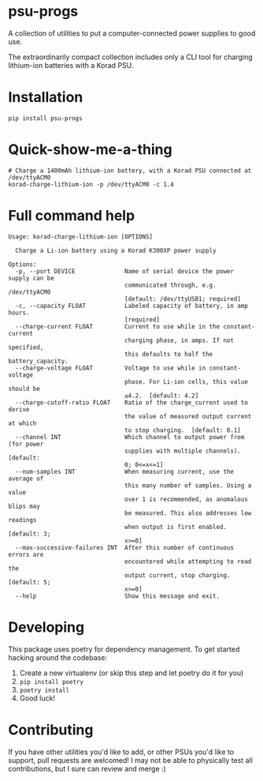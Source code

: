 # psu-progs

A collection of utilities to put a computer-connected power supplies to good use.

The extraordinarily compact collection includes only a CLI tool for charging lithium-ion batteries with a Korad PSU.


# Installation
```shell
pip install psu-progs
```

# Quick-show-me-a-thing
```shell
# Charge a 1400mAh lithium-ion battery, with a Korad PSU connected at /dev/ttyACM0
korad-charge-lithium-ion -p /dev/ttyACM0 -c 1.4
```

# Full command help
```
Usage: korad-charge-lithium-ion [OPTIONS]

  Charge a Li-ion battery using a Korad K300XP power supply

Options:
  -p, --port DEVICE              Name of serial device the power supply can be
                                 communicated through, e.g. /dev/ttyACM0
                                 [default: /dev/ttyUSB1; required]
  -c, --capacity FLOAT           Labeled capacity of battery, in amp hours.
                                 [required]
  --charge-current FLOAT         Current to use while in the constant-current
                                 charging phase, in amps. If not specified,
                                 this defaults to half the battery_capacity.
  --charge-voltage FLOAT         Voltage to use while in constant-voltage
                                 phase. For Li-ion cells, this value should be
                                 ≤4.2.  [default: 4.2]
  --charge-cutoff-ratio FLOAT    Ratio of the charge_current used to derive
                                 the value of measured output current at which
                                 to stop charging.  [default: 0.1]
  --channel INT                  Which channel to output power from (for power
                                 supplies with multiple channels).  [default:
                                 0; 0<=x<=1]
  --num-samples INT              When measuring current, use the average of
                                 this many number of samples. Using a value
                                 over 1 is recommended, as anomalous blips may
                                 be measured. This also addresses low readings
                                 when output is first enabled.  [default: 3;
                                 x>=0]
  --max-successive-failures INT  After this number of continuous errors are
                                 encountered while attempting to read the
                                 output current, stop charging.  [default: 5;
                                 x>=0]
  --help                         Show this message and exit.
```

# Developing
This package uses poetry for dependency management. To get started hacking around the codebase:

1. Create a new virtualenv (or skip this step and let poetry do it for you)
2. `pip install poetry`
3. `poetry install`
4. Good luck!

# Contributing
If you have other utilities you'd like to add, or other PSUs you'd like to support, pull requests are welcomed! I may not be able to physically test all contributions, but I sure can review and merge :)
